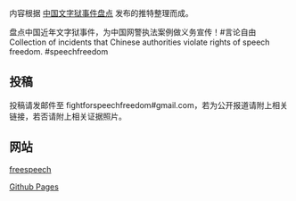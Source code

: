内容根据 [中国文字狱事件盘点](https://twitter.com/SpeechFreedomCN) 发布的推特整理而成。 

盘点中国近年文字狱事件，为中国网警执法案例做义务宣传！#言论自由 Collection of incidents that Chinese authorities violate rights of speech freedom. #speechfreedom

## 投稿

投稿请发邮件至 fightforspeechfreedom#gmail.com，若为公开报道请附上相关链接，若否请附上相关证据照片。

## 网站

 [freespeech](http://freespeech.netlify.com)

 [Github Pages](https://speechfree.github.io/fightforfreedom/)